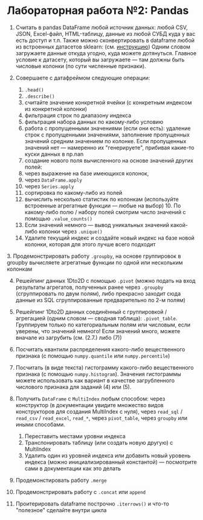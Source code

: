 # Лабораторная работа №2: Pandas

1. Считать в pandas DataFrame любой источник данных: любой CSV, JSON, Excel-файл, HTML-таблицу, данные из любой СУБД куда у вас есть доступ и т.п.
Также можно сконвертировать в dataframe любой из встроенных датасетов sklearn: (см. [инструкцию](https://stackoverflow.com/questions/38105539/how-to-convert-a-scikit-learn-dataset-to-a-pandas-dataset))
Одним словом загружаете данные откуда угодно, куда можете дотянуться.
Главное условие к датасету, который вы загружаете — там должны быть числовые колонки (по сути численные признаки).

2. Совершаете с датафреймом следующие операции:
    1. `.head()`
    2. `.describe()`
    3. считайте значение конкретной ячейки (с конкретным индексом из конкретной колонки)
    4. фильтрация строк по диапазону индекса
    5. фильтрация набора данных по какому-либо условию
    6. работа с пропущенными значениями (если они есть): удаление строк с пропущенными значениями, заполнение пропущенных значений средним значением по колонке. Если пропущенных значений нет — намеренно их "генерируете", прибивая какие-то куски данных в np.nan
    7. создание нового поля вычисленного на основе значений других полей:
      1. через выражение на базе имеющихся колонок,
      2. через `DataFrame.apply`
      3. через `Series.apply`
    8. сортировка по какому-либо из полей
    9. вычислить несколько статистик по колонкам (используйте встроенные агрегатные функции — любые на выбор)
   10. По какому-либо полю / набору полей смотрим число значений с помощью `.value_counts()`
    11. Если значений немного — вывод уникальных значений какой-либо колонки через `.unique()`
    12. Удалите текущий индекс и создайте новый индекс на базе новой колонки, которая для этого лучше всего подходит

3. Продемонстрировать работу `.groupby`, на основе группировок в groupby вычисляете агрегатные функции по одной или нескольким колонкам

4. Решейпинг данных 1Dto2D с помощью `.pivot` (можно подать на вход результаты агрегатов, полученных ранее через `.groupby` (сгруппировать по двум полям), либо прекрасно заходит сюда данные из SQL сгруппированные предварительно по 2-м полям) 

5. Решейпинг 1Dto2D данных соединённый с группировкой / агрегацией (одним словом — сводная таблица): `.pivot_table`. Группируем только по категориальным полям или числовым, если уверены, что значений немного! Если значений много, можете вначале из загрубить (см. (2.7.) либо (7)) 

6. Посчитать квантили распределения какого-либо вещественного признака (с помощью `numpy.quantile` или `numpy.percentile`) 

7. Посчитать (в виде текста) гистограмму какого-либо вещественного признака (с помощью `numpy.histogram`). Значения гистограммы можете использовать как вариант в качестве загрубленного числового признака для заданий (4) или (5).

8. Получить `DataFrame` с `MultiIndex` любым способом: через конструктор (в документации увидите множество видов конструкторов для создания MultiIndex с нуля), через `read_sql` / `read_csv` / `read_excel`, `read_*`, через `pivot_table`, через `groupby` или иными способами.
    1. Переставить местами уровни индекса
    2. Транспонировать таблицу (или создать новую другую) с MultiIndex
    3. Удалить один из уровней индекса или добавить новый уровень индекса (можно инициализированный константой) — посмотрите сами в документации как это делать

9. Продемонстировать работу `.merge`
10. Продемонстрировать работу с `.concat` или `append`
11. Проитерировать dataframe построчно `.iterrows()` и что-то "полезное" сделайте внутри цикла
